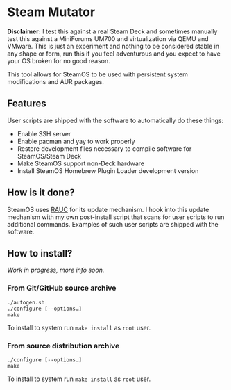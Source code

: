 # Steam Mutator

**Disclaimer:** I test this against a real Steam Deck and sometimes manually
test this against a MiniForums UM700 and virtualization via QEMU and VMware.
This is just an experiment and nothing to be considered stable in any shape or
form, run this if you feel adventurous and you expect to have your OS broken for
no good reason.

This tool allows for SteamOS to be used with persistent system modifications and
AUR packages.

## Features

User scripts are shipped with the software to automatically do these things:

- Enable SSH server
- Enable pacman and yay to work properly
- Restore development files necessary to compile software for SteamOS/Steam Deck
- Make SteamOS support non-Deck hardware
- Install SteamOS Homebrew Plugin Loader development version

## How is it done?

SteamOS uses [RAUC](https://rauc.io) for its update mechanism. I hook into this
update mechanism with my own post-install script that scans for user scripts to
run additional commands. Examples of such user scripts are shipped with the
software.

## How to install?

*Work in progress, more info soon.*

### From Git/GitHub source archive

    ./autogen.sh
    ./configure [--options…]
    make

To install to system run `make install` as `root` user.

### From source distribution archive

    ./configure [--options…]
    make

To install to system run `make install` as `root` user.
